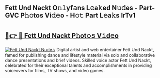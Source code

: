 ## Fett Und Nackt O𝚗𝚕yf𝚊ns L𝚎a𝚔ed N𝚞𝚍es - Part-GVC P𝚑𝚘tos Vi𝚍𝚎o - H𝚘𝚝 Part L𝚎a𝚔s IrTv1

# <h2><a href="http://kfaa0o.oniu.top/?m=Fett+Und+Nackt">🔗👉 🔴 Fett Und Nackt P𝚑ot𝚘𝚜 V𝚒d𝚎o</a></h2>

[![Fett Und Nackt Nu𝚍e𝚜](https://i.imgur.com/0qMVB7G.gif)](http://kfaa0o.oniu.top/?m=Fett+Und+Nackt)
Digital artist and web entertainer Fett Und Nackt, famed for publishing dance and lifestyle material via solo and collaborative dance presentations and brief videos. Skilled voice actor Fett Und Nackt, celebrated for their exceptional talents and accomplishments in providing voiceovers for films, TV shows, and video games.  
